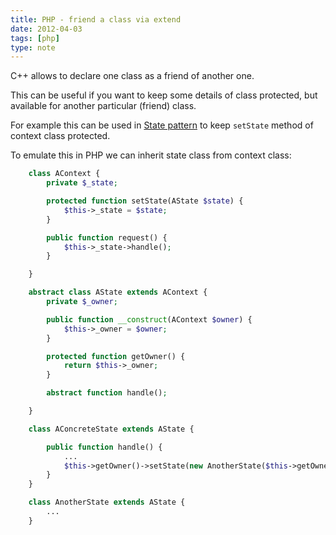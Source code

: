 ```yaml
---
title: PHP - friend a class via extend
date: 2012-04-03
tags: [php]
type: note
---
```


C++ allows to declare one class as a friend of another one.

This can be useful if you want to keep some details of class protected, but available for another particular (friend) class.

<!-- more -->
For example this can be used in [State pattern](http://sourcemaking.com/design_patterns/state) to keep `setState` method of context class protected.

To emulate this in PHP we can inherit state class from context class:

```php
    class AContext {
        private $_state;

        protected function setState(AState $state) {
            $this->_state = $state;
        }

        public function request() {
            $this->_state->handle();
        }

    }

    abstract class AState extends AContext {
        private $_owner;

        public function __construct(AContext $owner) {
            $this->_owner = $owner;
        }

        protected function getOwner() {
            return $this->_owner;
        }

        abstract function handle();

    }

    class AConcreteState extends AState {

        public function handle() {
            ...
            $this->getOwner()->setState(new AnotherState($this->getOwner());
        }
    }

    class AnotherState extends AState {
        ...
    }
```
